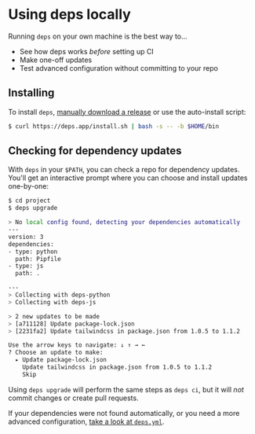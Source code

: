 # Using deps locally

Running `deps` on your own machine is the best way to...

- See how deps works *before* setting up CI
- Make one-off updates
- Test advanced configuration without committing to your repo

## Installing

To install `deps`,
[manually download a release](https://github.com/dropseed/deps/releases) or use the auto-install script:
```sh
$ curl https://deps.app/install.sh | bash -s -- -b $HOME/bin
```

## Checking for dependency updates

With `deps` in your `$PATH`, you can check a repo for dependency updates.
You'll get an interactive prompt where you can choose and install updates one-by-one:

```sh
$ cd project
$ deps upgrade

> No local config found, detecting your dependencies automatically
---
version: 3
dependencies:
- type: python
  path: Pipfile
- type: js
  path: .

---
> Collecting with deps-python
> Collecting with deps-js

> 2 new updates to be made
> [a711128] Update package-lock.json
> [2231fa2] Update tailwindcss in package.json from 1.0.5 to 1.1.2

Use the arrow keys to navigate: ↓ ↑ → ←
? Choose an update to make:
  ▸ Update package-lock.json
    Update tailwindcss in package.json from 1.0.5 to 1.1.2
    Skip
```

Using `deps upgrade` will perform the same steps as `deps ci`,
but it will *not* commit changes or create pull requests.

If your dependencies were not found automatically,
or you need a more advanced configuration,
[take a look at `deps.yml`](/config/).
